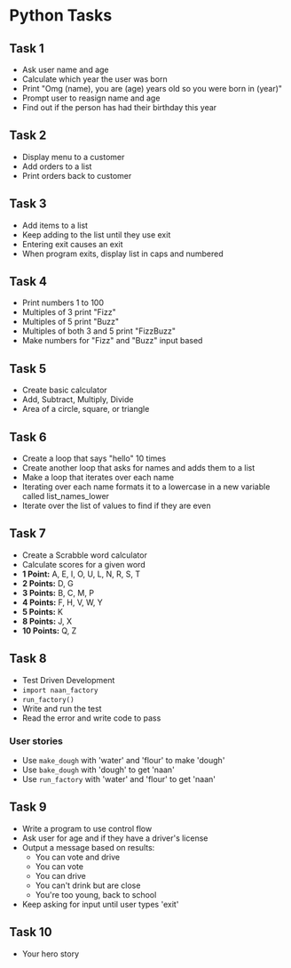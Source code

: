 # Python Tasks
## Task 1
- Ask user name and age
- Calculate which year the user was born
- Print "Omg (name), you are (age) years old so you were born in (year)"
- Prompt user to reasign name and age
- Find out if the person has had their birthday this year

## Task 2
- Display menu to a customer
- Add orders to a list
- Print orders back to customer

## Task 3
- Add items to a list
- Keep adding to the list until they use exit
- Entering exit causes an exit
- When program exits, display list in caps and numbered

## Task 4
- Print numbers 1 to 100
- Multiples of 3 print "Fizz"
- Multiples of 5 print "Buzz"
- Multiples of both 3 and 5 print "FizzBuzz"
- Make numbers for "Fizz" and "Buzz" input based

## Task 5
- Create basic calculator
- Add, Subtract, Multiply, Divide
- Area of a circle, square, or triangle

## Task 6
- Create a loop that says "hello" 10 times
- Create another loop that asks for names and adds them to a list
- Make a loop that iterates over each name
- Iterating over each name formats it to a lowercase in a new variable called list_names_lower
- Iterate over the list of values to find if they are even

## Task 7
- Create a Scrabble word calculator
- Calculate scores for a given word
- <strong>1 Point:</strong> A, E, I, O, U, L, N, R, S, T
- <strong>2 Points:</strong> D, G
- <strong>3 Points:</strong> B, C, M, P
- <strong>4 Points:</strong> F, H, V, W, Y
- <strong>5 Points:</strong> K
- <strong>8 Points:</strong> J, X
- <strong> 10 Points:</strong> Q, Z

## Task 8
- Test Driven Development
- `import naan_factory`
- `run_factory()`
- Write and run the test
- Read the error and write code to pass
### User stories
- Use `make_dough` with 'water' and 'flour' to make 'dough'
- Use `bake_dough` with 'dough' to get 'naan'
- Use `run_factory` with 'water' and 'flour' to get 'naan'

## Task 9
- Write a program to use control flow
- Ask user for age and if they have a driver's license
- Output a message based on results:
  - You can vote and drive
  - You can vote
  - You can drive
  - You can't drink but are close
  - You're too young, back to school
- Keep asking for input until user types 'exit'

## Task 10
- Your hero story